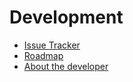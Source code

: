 <div id="content">
 <h1 id="Development">Development</h1> 
 <p> <a id="ReferenceName_reflect-framework_reflect_reflect-core_src_main_java_nth_reflect_fw_documentation_reflectdevelopment.java"></a> </p>
 <ul> 
  <li><a href="https://github.com/ntenhoeve/Reflect-Framework/issues">Issue Tracker</a></li> 
  <li><a href="https://github.com/ntenhoeve/Reflect-Framework/milestones?direction=asc&amp;sort=due_date&amp;state=open">Roadmap</a></li> 
  <li><a href="https://nl.linkedin.com/in/nilstenhoeve">About the developer</a></li> 
 </ul> 
 <p></p> 
</div>
